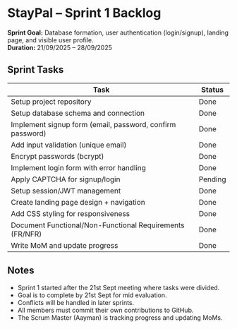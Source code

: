 # StayPal – Sprint 1 Backlog

**Sprint Goal:** Database formation, user authentication (login/signup), landing page, and visible user profile.  
**Duration:** 21/09/2025 – 28/09/2025  

## Sprint Tasks

| Task | Status |
|------|--------|
| Setup project repository | Done |
| Setup database schema and connection | Done |
| Implement signup form (email, password, confirm password) | Done |
| Add input validation (unique email) | Done |
| Encrypt passwords (bcrypt) | Done |
| Implement login form with error handling | Done |
| Apply CAPTCHA for signup/login | Pending |
| Setup session/JWT management | Done |
| Create landing page design + navigation | Done |
| Add CSS styling for responsiveness | Done |
| Document Functional/Non-Functional Requirements (FR/NFR) | Done |
| Write MoM and update progress | Done |

## Notes
- Sprint 1 started after the 21st Sept meeting where tasks were divided.  
- Goal is to complete by 21st Sept for mid evaluation.  
- Conflicts will be handled in later sprints.  
- All members must commit their own contributions to GitHub.  
- The Scrum Master (Aayman) is tracking progress and updating MoMs.  
